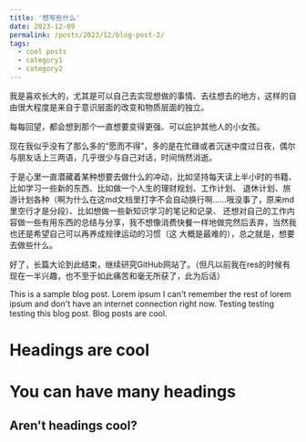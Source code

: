 ```yaml
---
title: '想写些什么'
date: 2023-12-09
permalink: /posts/2023/12/blog-post-2/
tags:
  - cool posts
  - category1
  - category2
---
```


我是喜欢长大的，尤其是可以自己去实现想做的事情、去往想去的地方，这样的自由很大程度是来自于意识层面的改变和物质层面的独立。

每每回望，都会想到那个一直想要变得更强、可以庇护其他人的小女孩。

现在我似乎没有了那么多的“愿而不得”，多的是在忙碌或者沉迷中度过日夜，偶尔与朋友话上三两语，几乎很少与自己对话，时间悄然消逝。

于是心里一直潜藏着某种想要去做什么的冲动，比如坚持每天读上半小时的书籍、比如学习一些新的东西、比如做一个人生的理财规划、工作计划、
退休计划、旅游计划各种（啊为什么在这md文档里打字不会自动换行啊……哦没事了，原来md里空行才是分段）、比如想做一些新知识学习的笔记和记录、
还想对自己的工作内容做一些有用东西的总结与分享，我不想像消费快餐一样地做完然后丢弃，当然我也还是希望自己可以再养成规律运动的习惯（这
大概是最难的），总之就是，想要去做些什么。

好了，长篇大论到此结束，继续研究GitHub网站了。（但凡以前我在res的时候有现在一半兴趣，也不至于如此痛苦和毫无所获了，此为后话）


This is a sample blog post. Lorem ipsum I can't remember the rest of lorem ipsum and don't have an internet connection right now. Testing testing testing this blog post. Blog posts are cool.

Headings are cool
======

You can have many headings
======

Aren't headings cool?
------
